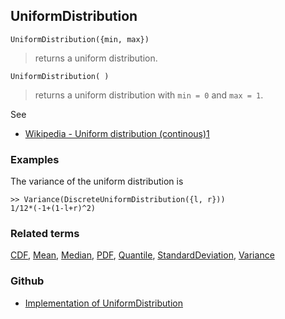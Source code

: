 ## UniformDistribution

```
UniformDistribution({min, max})
```

> returns a uniform distribution.

```
UniformDistribution( )
```

> returns a uniform distribution with `min = 0` and `max = 1`.

See 
* [Wikipedia - Uniform distribution (continous)1](https://en.wikipedia.org/wiki/Uniform_distribution_(continuous))
 
### Examples

The variance of the uniform distribution is

```
>> Variance(DiscreteUniformDistribution({l, r})) 
1/12*(-1+(1-l+r)^2)
```


### Related terms 
[CDF](CDF.md), [Mean](Mean.md), [Median](Median.md), [PDF](PDF.md), [Quantile](Quantile.md), [StandardDeviation](StandardDeviation.md), [Variance](Variance.md) 

### Github

* [Implementation of UniformDistribution](https://github.com/axkr/symja_android_library/blob/master/symja_android_library/matheclipse-core/src/main/java/org/matheclipse/core/builtin/StatisticsFunctions.java#L6214) 
